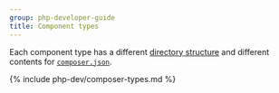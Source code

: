 ```yaml
---
group: php-developer-guide
title: Component types
---
```


Each component type has a different [directory structure][directory-structure] and different contents for [`composer.json`][composer].

{% include php-dev/composer-types.md %}

[directory-structure]: ../build/component-file-structure.md
[composer]: ../build/composer-integration.md
[component-file-structure]: ../prepare/component-file-structure.md
